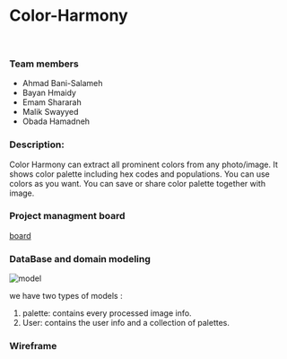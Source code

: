 # Color-Harmony

&nbsp;

### Team members
 
* Ahmad Bani-Salameh
* Bayan Hmaidy
* Emam Shararah
* Malik Swayyed
* Obada Hamadneh

### Description:  

Color Harmony can extract all prominent colors from any photo/image. It shows color palette including hex codes and populations. You can use colors as you want. You can save or share color palette together with image.  

### Project managment board

[board](https://github.com/The-5D-s/Color-Harmony/projects/1?add_cards_query=is%3Aopen)  

### DataBase and domain modeling  

![model](https://i.imgur.com/YVM0OPi.png)  
  
we have two types of models :  

1. palette: contains every processed image info.  
2. User: contains the user info and a collection of palettes.  

### Wireframe 

